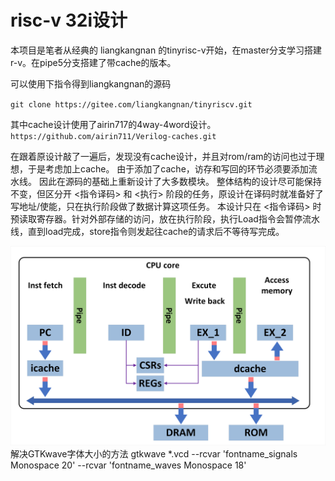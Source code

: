 risc-v 32i设计
============================================================
本项目是笔者从经典的 liangkangnan 的tinyrisc-v开始，在master分支学习搭建r-v。在pipe5分支搭建了带cache的版本。

可以使用下指令得到liangkangnan的源码

`git clone https://gitee.com/liangkangnan/tinyriscv.git`

其中cache设计使用了airin717的4way-4word设计。
`https://github.com/airin711/Verilog-caches.git`

在跟着原设计敲了一遍后，发现没有cache设计，并且对rom/ram的访问也过于理想，于是考虑加上cache。
由于添加了cache，访存和写回的环节必须要添加流水线。
因此在源码的基础上重新设计了大多数模块。
整体结构的设计尽可能保持不变，但区分开 <指令译码> 和 <执行> 阶段的任务，原设计在译码时就准备好了写地址/使能，只在执行阶段做了数据计算这项任务。
本设计只在 <指令译码> 时预读取寄存器。针对外部存储的访问，放在执行阶段，执行Load指令会暂停流水线，直到load完成，store指令则发起往cache的请求后不等待写完成。

<div align=center>
<img src= "https://github.com/ltcxynu/risc_32i/blob/pipe5/pic/riscv.png">

</div>
解决GTKwave字体大小的方法
gtkwave *.vcd --rcvar 'fontname_signals Monospace 20' --rcvar 'fontname_waves Monospace 18'
